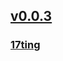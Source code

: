 ## [v0.0.3](https://github.com/littleflute/blcd15/edit/master/README.md)
### [17ting](https://littleflute.github.io/17ting/)

